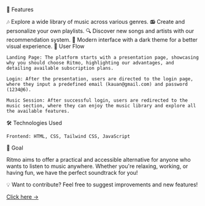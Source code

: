 🚀 Features

🎶 Explore a wide library of music across various genres.
📻 Create and personalize your own playlists.
🔍 Discover new songs and artists with our recommendation system.
🌙 Modern interface with a dark theme for a better visual experience.
🔑 User Flow

    Landing Page: The platform starts with a presentation page, showcasing why you should choose Ritmo, highlighting our advantages, and detailing available subscription plans.

    Login: After the presentation, users are directed to the login page, where they input a predefined email (kauan@gmail.com) and password (1234@6).

    Music Session: After successful login, users are redirected to the music section, where they can enjoy the music library and explore all the available features.

🛠️ Technologies Used

    Frontend: HTML, CSS, Tailwind CSS, JavaScript

🎯 Goal

Ritmo aims to offer a practical and accessible alternative for anyone who wants to listen to music anywhere. Whether you're relaxing, working, or having fun, we have the perfect soundtrack for you!

💡 Want to contribute? Feel free to suggest improvements and new features!

[Click here ->](https://ritmo-musics.netlify.app/)
